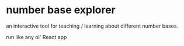 # number base explorer

an interactive tool for teaching / learning about different number bases.

run like any ol' React app